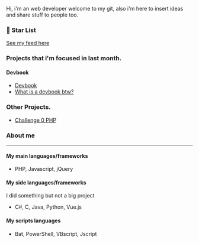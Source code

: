 
Hi, i'm an web developer welcome to my git, also i'm here to insert ideas and share stuff to people too.

### 🌟 Star List
[See my feed here](https://github.com/hiagosilverio?tab=stars)

### Projects that i'm focused in last month.

#### Devbook
- [Devbook](https://github.com/hiagosilverio/web-devbook)
- [What is a devbook btw?](https://github.com/hiagosilverio/web-devbook/blob/main/intro.md)

### Other Projects.

- [Challenge 0 PHP](https://github.com/hiagosilverio/challenge-0-php/blob/master/README.md)


### About me 
---

#### My main languages/frameworks ####
- PHP, Javascript, jQuery

#### My side languages/frameworks ####
I did something but not a big project

- C#, C, Java, Python, Vue.js

#### My scripts languages ####
- Bat, PowerShell, VBscript, Jscript

